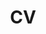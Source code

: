 ---
# layout: page
title: CV
permalink: /assets/pdf/CV 2021 - Wouter Meijer.pdf
# description: A small collection of my projects.
nav: true
---